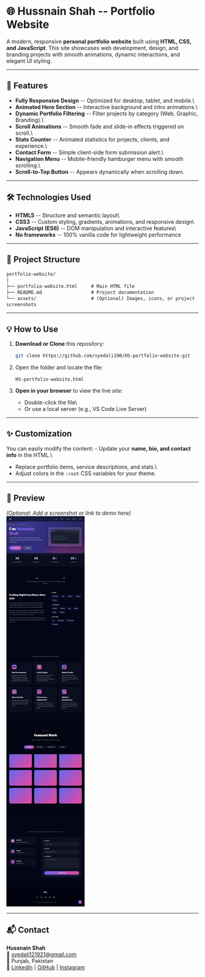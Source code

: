 # 🌐 Hussnain Shah -- Portfolio Website

A modern, responsive **personal portfolio website** built using **HTML,
CSS, and JavaScript**. This site showcases web development, design, and
branding projects with smooth animations, dynamic interactions, and
elegant UI styling.

------------------------------------------------------------------------

## 🚀 Features

-   **Fully Responsive Design** -- Optimized for desktop, tablet, and
    mobile.\
-   **Animated Hero Section** -- Interactive background and intro
    animations.\
-   **Dynamic Portfolio Filtering** -- Filter projects by category (Web,
    Graphic, Branding).\
-   **Scroll Animations** -- Smooth fade and slide-in effects triggered
    on scroll.\
-   **Stats Counter** -- Animated statistics for projects, clients, and
    experience.\
-   **Contact Form** -- Simple client-side form submission alert.\
-   **Navigation Menu** -- Mobile-friendly hamburger menu with smooth
    scrolling.\
-   **Scroll-to-Top Button** -- Appears dynamically when scrolling down.

------------------------------------------------------------------------

## 🛠️ Technologies Used

-   **HTML5** -- Structure and semantic layout\
-   **CSS3** -- Custom styling, gradients, animations, and responsive
    design\
-   **JavaScript (ES6)** -- DOM manipulation and interactive features\
-   **No frameworks** -- 100% vanilla code for lightweight performance

------------------------------------------------------------------------

## 📁 Project Structure

    portfolio-website/
    │
    ├── portfolio-website.html     # Main HTML file
    ├── README.md                  # Project documentation
    └── assets/                    # (Optional) Images, icons, or project screenshots

------------------------------------------------------------------------

## 💡 How to Use

1.  **Download or Clone** this repository:

    ``` bash
    git clone https://github.com/syedali190/HS-portfolio-website.git
    ```

2.  Open the folder and locate the file:

        HS-portfolio-website.html

3.  **Open in your browser** to view the live site:

    -   Double-click the file\
    -   Or use a local server (e.g., VS Code Live Server)

------------------------------------------------------------------------

## ✨ Customization

You can easily modify the content: - Update your **name, bio, and
contact info** in the HTML.\
- Replace portfolio items, service descriptions, and stats.\
- Adjust colors in the `:root` CSS variables for your theme.

------------------------------------------------------------------------

## 📸 Preview

*(Optional: Add a screenshot or link to demo here)*\
![Portfolio Screenshot](/assets/preview.png.png)

------------------------------------------------------------------------

## 📬 Contact

**Hussnain Shah**\
📧 syedali121921@gmail.com\
📍 Punjab, Pakistan\
💼 [LinkedIn](https://www.linkedin.com/in/syed-ali-hussnain-62837731a) \| [GitHub](https://github.com/syedali190) \| [Instagram](https://www.instagram.com/shah.graphixs/)

